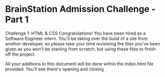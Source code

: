 # BrainStation Admission Challenge - Part 1

Challenge 1: HTML & CSS
Congratulations! You have been hired as a Software Engineer intern. You'll be taking over the build of a site from another developer, so please take your time reviewing the files you've been given as you won't be starting from scratch, but using these files to finish off the project.

All your additions to this document will be done within the index.html file provided. You'll see there's opening and closing <style> tag within the <head> </head> tags for you to place your styling. All HTML tags will be placed between the opening and closing <body> tags.

# Part 1
To start, you'll finish off the site using the notes provided from the last developer. You can find the notes below:

1. Since starting the site, the client has 2 more features they'd like to add to the features section. They should be added to the end of the existing list as new list items.
- Notifications from Popular Apps
- 10 Days of Battery Life
2. An image has been provided for the right side of the features section. You'll see there's an image tag there already in the HTML (has a class of features__image), but the source attribute is empty. Please link the correct image here.
3. There are two paragraph elements in the footer, one for the email and one for the phone number. Change these elements to use anchor tags instead of paragraph tags. Keep the same class name, as this will keep the proper styling applied.
    For the email:
    Use info@ff.com as the content
    Use mailto:info@ff.com as the hyperlink reference
    For the phone number:
    Use 867 - 102 - 4337 as the content
    Use tel:8671024337 as the hyperlink reference  
4. The client would like to have the 'features' link in the top navigation bar to be highlighted always. Add the class nav__sections-link--highlight in order to have this applied.
5. Add two taglines to follow the header copy:
    Minimal, yet sharp
    Modern, yet timeless
The last word of each tagline should be lowercase in your HTML file, but you should use CSS to modify the text to use uppercase casing. (ie. SHARP, TIMELESS) The last word should also be bolded, while the rest of the tagline can use a normal weight.
You should identify and create the right tags yourself and not use ones that exist in the HTML already. These taglines should each be within their own HTML tag.
6. The client would like to include a breakdown of what is included in each pricing package. They're provided the following information:
The copy should be added to the pricing__card-bottom section, and the information should be in the order provided. Use your knowledge of semantic HTML to build out this section.
Use the copy provided:
  Package 1 includes: Watch face, Interchangeable band (white), Charging cable
  Package 2 includes: Everything in Package 1, Interchangeable band (black)
  Package 3 includes: Everything in Package 2, Extra charging cable, Warranty for 5 years
Add a 2px solid black dividing line between the pricing__card-top & pricing__card-bottom sections by using the appropriate box model property.

# Part 2
The client has requested that a new section of the website be built between the "Features" and the "Pricing" sections. This new section will be a more comprehensive breakdown of the features mentioned. You can find the content below. There is no mockup provided for this section. With your knowledge of HTML (don't forget about semantics!), build this to the best of your ability. Then use your knowledge of CSS to style the section.

A Massive 1.5 Inch Touch Screen
Size is what matters when it comes to a smart watch screen. Read all your notifications with plenty of space.
<br>  
  Mix and Match Designs
  Personalize your watch face to match your own unique style with many combinations of background images, clock styles and colors.
<br>
  Water Resistant up to 7 Feet
  IP68 Weatherproof rating. Fit to withstand dust, dirt and sand and resistant to submersion up to a maximum depth of 7 feet underwater for up to 30 minutes.
<br>  
  Tracking your Steps, Heart Rate & Sleep.
  Check out your step progress during the day with the in app-tracker. Keep an eye on your heart rate easily and conveniently. And when you’re ready for your head to hit the pillow, track that too. 
<br>  
  Notifications from Popular Apps
  Get all your notifications from all your accounts conveniently on your wrist
<br>  
  Up to 10 Days of Battery Life
  With a battery capacity up to 300mAh, you’ll have no problem getting through the week with plenty of charge to spare. 
<br>
Furthermore, you may go beyond the basic requirements above to showcase your current HTML and CSS skills, including any skills not covered in the Admissions Challenge such as Flexbox or CSS animations.how


